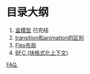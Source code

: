 # 目录大纲

1. [盒模型](./1.md) 已完结
2. [transition和animation的区别](./2.md)
3. [Flex布局](./3.md)
4. [BFC (块格式化上下文)](./4.md)

[FAQ.](./FAQ.md)

